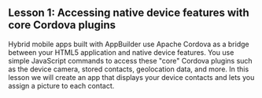 ## Lesson 1: Accessing native device features with core Cordova plugins

Hybrid mobile apps built with AppBuilder use Apache Cordova as a bridge between your HTML5 application and native device features. You use simple JavaScript commands to access these "core" Cordova plugins such as the device camera, stored contacts, geolocation data, and more. In this lesson we will create an app that displays your device contacts and lets you assign a picture to each contact.